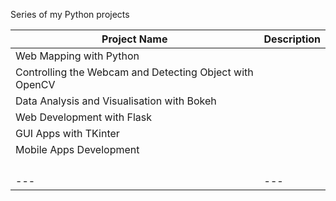 Series of my Python projects

| Project Name | Description |
|---|---|
|Web Mapping with Python||
|Controlling the Webcam and Detecting Object with OpenCV||
|Data Analysis and Visualisation with Bokeh||
|Web Development with Flask||
|GUI Apps with TKinter||
|Mobile Apps Development||
|||
|||
|||
|||
|---|---|
